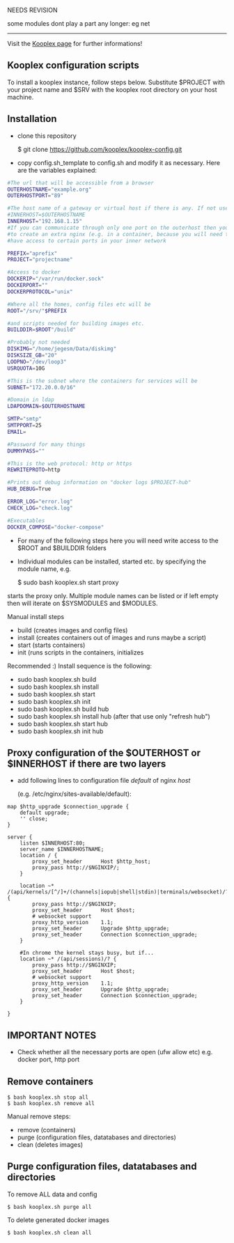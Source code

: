 NEEDS REVISION

some modules dont play a part any longer: eg net

----


Visit the [Kooplex page](https://kooplex.github.io/) for further informations!

## Kooplex configuration scripts

To install a kooplex instance, follow steps below. Substitute $PROJECT with your project name and
$SRV with the kooplex root directory on your host machine.

## Installation

* clone this repository

    $ git clone https://github.com/kooplex/kooplex-config.git

* copy config.sh_template to config.sh and modify it as necessary. Here are the variables explained:
```bash
#The url that will be accessible from a browser
OUTERHOSTNAME="example.org"
OUTERHOSTPORT="89"

#The host name of a gateway or virtual host if there is any. If not use outerhost
#INNERHOST=$OUTERHOSTNAME
INNERHOST="192.168.1.15"
#If you can communicate through only one port on the outerhost then you have
#to create an extra nginx (e.g. in a container, because you will need to
#have access to certain ports in your inner network

PREFIX="aprefix"
PROJECT="projectname"

#Access to docker 
DOCKERIP="/var/run/docker.sock"
DOCKERPORT=""
DOCKERPROTOCOL="unix"

#Where all the homes, config files etc will be
ROOT="/srv/"$PREFIX

#and scripts needed for building images etc.
BUILDDIR=$ROOT"/build"

#Probably not needed
DISKIMG="/home/jegesm/Data/diskimg"
DISKSIZE_GB="20"
LOOPNO="/dev/loop3"
USRQUOTA=10G

#This is the subnet where the containers for services will be
SUBNET="172.20.0.0/16"

#Domain in ldap
LDAPDOMAIN=$OUTERHOSTNAME

SMTP="smtp"
SMTPPORT=25
EMAIL=

#Password for many things
DUMMYPASS=""

#This is the web protocol: http or https
REWRITEPROTO=http

#Prints out debug information on "docker logs $PROJECT-hub"
HUB_DEBUG=True

ERROR_LOG="error.log"
CHECK_LOG="check.log"	

#Executables
DOCKER_COMPOSE="docker-compose"
```
* For many of the following steps here you will need write access to the $ROOT and $BUILDDIR folders
* Individual modules can be installed, started etc. by specifying the module name, e.g.

    $ sudo bash kooplex.sh start proxy
    
starts the proxy only. Multiple module names can be listed or if left empty then will iterate on $SYSMODULES and $MODULES.

Manual install steps

* build (creates images and config files)
* install (creates containers out of images and runs maybe a script)
* start (starts containers)
* init (runs scripts in the containers, initializes 

Recommended :)  Install sequence is the following:

* sudo bash kooplex.sh build 
* sudo bash kooplex.sh install
* sudo bash kooplex.sh start
* sudo bash kooplex.sh init
* sudo bash kooplex.sh build hub
* sudo bash kooplex.sh install hub (after that use only "refresh hub")
* sudo bash kooplex.sh start hub
* sudo bash kooplex.sh init hub


## Proxy configuration of the $OUTERHOST or $INNERHOST if there are two layers

* add following lines to configuration file _default_ of nginx _host_ 
 
  (e.g. /etc/nginx/sites-available/default):

```
map $http_upgrade $connection_upgrade {
	default upgrade;
	'' close;
}

server {
    listen $INNERHOST:80;
    server_name $INNERHOSTNAME;
    location / {
    	proxy_set_header      Host $http_host;
        proxy_pass http://$NGINXIP/;
    }
    
    location ~* /(api/kernels/[^/]+/(channels|iopub|shell|stdin)|terminals/websocket)/? {
        proxy_pass http://$NGINXIP;
        proxy_set_header      Host $host;
        # websocket support
        proxy_http_version    1.1;
        proxy_set_header      Upgrade $http_upgrade;
        proxy_set_header      Connection $connection_upgrade;
    }
    
    #In chrome the kernel stays busy, but if...
    location ~* /(api/sessions)/? {
        proxy_pass http://$NGINXIP;
        proxy_set_header      Host $host;
        # websocket support
        proxy_http_version    1.1;
        proxy_set_header      Upgrade $http_upgrade;
        proxy_set_header      Connection $connection_upgrade;
    }

}
```

## IMPORTANT NOTES
* Check whether all the necessary ports are open (ufw allow etc) e.g. docker port, http port

## Remove containers

    $ bash kooplex.sh stop all
    $ bash kooplex.sh remove all
    
Manual remove steps:

* remove (containers)
* purge (configuration files, datatabases and directories)
* clean (deletes images)
    
## Purge configuration files, datatabases and directories

To remove ALL data and config

    $ bash kooplex.sh purge all
    
To delete generated docker images

    $ bash kooplex.sh clean all
